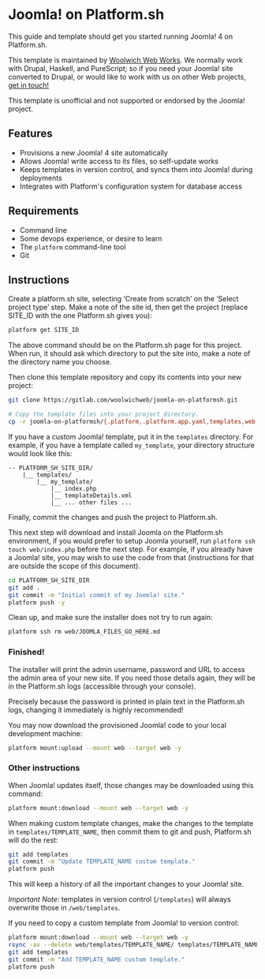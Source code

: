 # Joomla! on Platform.sh

This guide and template should get you started running Joomla! 4 on Platform.sh.

This template is maintained by [Woolwich Web Works](https://www.woolwichweb.works). We normally work with Drupal, Haskell, and PureScript; so if you need your Joomla! site converted to Drupal, or would like to work with us on other Web projects, [get in touch!](https://www.woolwichweb.works/contact)

This template is unofficial and not supported or endorsed by the Joomla! project.

## Features

* Provisions a new Joomla! 4 site automatically
* Allows Joomla! write access to its files, so self-update works
* Keeps templates in version control, and syncs them into Joomla! during deployments
* Integrates with Platform's configuration system for database access

## Requirements

* Command line
* Some devops experience, or desire to learn
* The `platform` command-line tool
* Git

## Instructions

Create a platform.sh site, selecting ‘Create from scratch’ on the ‘Select project type’ step. Make a note of the site id, then get the project (replace SITE_ID with the one Platform.sh gives you):

```bash
platform get SITE_ID
```

The above command should be on the Platform.sh page for this project. When run, it should ask which directory to put the site into, make a note of the directory name you choose.

Then clone this template repository and copy its contents into your new project:

```bash
git clone https://gitlab.com/woolwichweb/joomla-on-platformsh.git

# Copy the template files into your project directory.
cp -r joomla-on-platformsh/{.platform,.platform.app.yaml,templates,web,bin,.gitignore,php.ini} PLATFORM_SH_SITE_DIR/
```

If you have a custom Joomla! template, put it in the `templates` directory. For example, if you have a template called `my_template`, your directory structure would look like this:

```
-- PLATFORM_SH_SITE_DIR/
    |__ templates/
        |__ my_template/
            |__ index.php
            |__ templateDetails.xml
            |__ ... other files ...
```

Finally, commit the changes and push the project to Platform.sh.

This next step will download and install Joomla on the Platform.sh environment, if you would prefer to setup Joomla yourself, run `platform ssh touch web/index.php` before the next step. For example, if you already have a Joomla! site, you may wish to use the code from that (instructions for that are outside the scope of this document).

```bash
cd PLATFORM_SH_SITE_DIR
git add .
git commit -m "Initial commit of my Joomla! site."
platform push -y
```

Clean up, and make sure the installer does not try to run again:

```bash
platform ssh rm web/JOOMLA_FILES_GO_HERE.md
```

### Finished!

The installer will print the admin username, password and URL to access the admin area of your new site. If you need those details again, they will be in the Platform.sh logs (accessible through your console).

Precisely because the password is printed in plain text in the Platform.sh logs, changing it immediately is highly recommended!

You may now download the provisioned Joomla! code to your local development machine:

```bash
platform mount:upload --mount web --target web -y
```



### Other instructions

When Joomla! updates itself, those changes may be downloaded using this command:

```bash
platform mount:download --mount web --target web -y
```

When making custom template changes, make the changes to the template in `templates/TEMPLATE_NAME`, then commit them to git and push, Platform.sh will do the rest:

```bash
git add templates
git commit -m "Update TEMPLATE_NAME custom template."
platform push
```

This will keep a history of all the important changes to your Joomla! site.

*Important Note*: templates in version control (`/templates`) will always overwrite those in `/web/templates`.

If you need to copy a custom template from Joomla! to version control:

```bash
platform mount:download --mount web --target web -y
rsync -av --delete web/templates/TEMPLATE_NAME/ templates/TEMPLATE_NAME/
git add templates
git commit -m "Add TEMPLATE_NAME custom template."
platform push
```
